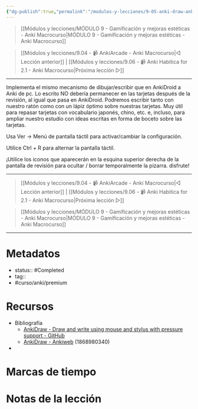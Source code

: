 ```yaml
---
{"dg-publish":true,"permalink":"/modulos-y-lecciones/9-05-anki-draw-anki-macrocurso/","noteIcon":"","updated":"2024-05-22T13:35:19.075+02:00"}
---
```



> [[Módulos y lecciones/MÓDULO 9 - Gamificación y mejoras estéticas - Anki Macrocurso\|MÓDULO 9 - Gamificación y mejoras estéticas - Anki Macrocurso]]

> [[Módulos y lecciones/9.04 - 📹 AnkiArcade - Anki Macrocurso\|◁ Lección anterior]] | [[Módulos y lecciones/9.06 - 📹 Anki Habitica for 2.1 - Anki Macrocurso\|Próxima lección ▷]]

---

Implementa el mismo mecanismo de dibujar/escribir que en AnkiDroid a Anki de pc. Lo escrito NO debería permanecer en las tarjetas después de la revisión, al igual que pasa en AnkiDroid. Podremos escribir tanto con nuestro ratón como con un lápiz óptimo sobre nuestras tarjetas. Muy útil para repasar tarjetas con vocabulario japonés, chino, etc. e, incluso, para ampliar nuestro estudio con ideas escritas en forma de boceto sobre las tarjetas.

Usa Ver → Menú de pantalla táctil para activar/cambiar la configuración.

Utilice Ctrl + R para alternar la pantalla táctil.

¡Utilice los iconos que aparecerán en la esquina superior derecha de la pantalla de revisión para ocultar / borrar temporalmente la pizarra. disfrute!

---

> [[Módulos y lecciones/9.04 - 📹 AnkiArcade - Anki Macrocurso\|◁ Lección anterior]] | [[Módulos y lecciones/9.06 - 📹 Anki Habitica for 2.1 - Anki Macrocurso\|Próxima lección ▷]]

> [[Módulos y lecciones/MÓDULO 9 - Gamificación y mejoras estéticas - Anki Macrocurso\|MÓDULO 9 - Gamificación y mejoras estéticas - Anki Macrocurso]]

---
# Metadatos
- status:: #Completed 
- tag:: 
- #curso/anki/premium

# Recursos
- Bibliografía
	- [AnkiDraw - Draw and write using mouse and stylus with pressure support - GitHub](https://github.com/Rytisgit/Anki-StylusDraw)
	- [AnkiDraw - Ankiweb](https://ankiweb.net/shared/info/1868980340) (1868980340)
- 

# Marcas de tiempo


# Notas de la lección
